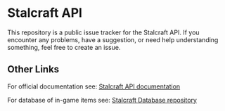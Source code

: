 # Stalcraft API

This repository is a public issue tracker for the Stalcraft API. If you encounter any problems, have a suggestion, or need help understanding something, feel free to create an issue. 

## Other Links
For official documentation see: [Stalcraft API documentation](https://eapi.stalcraft.net)

For database of in-game items see: [Stalcraft Database repository](https://github.com/EXBO-Studio/stalcraft-database)
